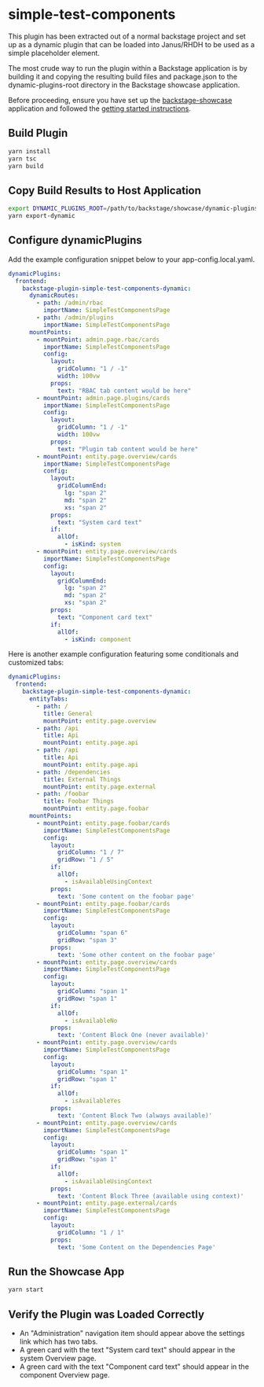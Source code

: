 # simple-test-components

This plugin has been extracted out of a normal backstage project and set up as a dynamic plugin that can be loaded into Janus/RHDH to be used as a simple placeholder element.

The most crude way to run the plugin within a Backstage application is by building it and copying the resulting build files and package.json to the dynamic-plugins-root directory in the Backstage showcase application.

Before proceeding, ensure you have set up the [backstage-showcase](https://github.com/janus-idp/backstage-showcase) application and followed the [getting started instructions](https://github.com/janus-idp/backstage-showcase/blob/main/showcase-docs/getting-started.md).

## Build Plugin

```bash
yarn install
yarn tsc
yarn build
```

## Copy Build Results to Host Application

```bash
export DYNAMIC_PLUGINS_ROOT=/path/to/backstage/showcase/dynamic-plugins-root
yarn export-dynamic
```

## Configure dynamicPlugins

Add the example configuration snippet below to your app-config.local.yaml.

```yaml
dynamicPlugins:
  frontend:
    backstage-plugin-simple-test-components-dynamic:
      dynamicRoutes:
        - path: /admin/rbac
          importName: SimpleTestComponentsPage
        - path: /admin/plugins
          importName: SimpleTestComponentsPage
      mountPoints:
        - mountPoint: admin.page.rbac/cards
          importName: SimpleTestComponentsPage
          config:
            layout:
              gridColumn: "1 / -1"
              width: 100vw
            props:
              text: "RBAC tab content would be here"
        - mountPoint: admin.page.plugins/cards
          importName: SimpleTestComponentsPage
          config:
            layout:
              gridColumn: "1 / -1"
              width: 100vw
            props:
              text: "Plugin tab content would be here"
        - mountPoint: entity.page.overview/cards
          importName: SimpleTestComponentsPage
          config:
            layout:
              gridColumnEnd:
                lg: "span 2"
                md: "span 2"
                xs: "span 2"
            props:
              text: "System card text"
            if:
              allOf:
                - isKind: system
        - mountPoint: entity.page.overview/cards
          importName: SimpleTestComponentsPage
          config:
            layout:
              gridColumnEnd:
                lg: "span 2"
                md: "span 2"
                xs: "span 2"
            props:
              text: "Component card text"
            if:
              allOf:
                - isKind: component
```

Here is another example configuration featuring some conditionals and customized tabs:

```yaml
dynamicPlugins:
  frontend:
    backstage-plugin-simple-test-components-dynamic:
      entityTabs:
        - path: /
          title: General
          mountPoint: entity.page.overview
        - path: /api
          title: Api    
          mountPoint: entity.page.api
        - path: /api
          title: Api    
          mountPoint: entity.page.api
        - path: /dependencies
          title: External Things
          mountPoint: entity.page.external
        - path: /foobar
          title: Foobar Things
          mountPoint: entity.page.foobar
      mountPoints:
        - mountPoint: entity.page.foobar/cards
          importName: SimpleTestComponentsPage
          config:
            layout:
              gridColumn: "1 / 7"
              gridRow: "1 / 5"
            if:
              allOf:
                - isAvailableUsingContext
            props:
              text: 'Some content on the foobar page'
        - mountPoint: entity.page.foobar/cards
          importName: SimpleTestComponentsPage
          config:
            layout:
              gridColumn: "span 6"
              gridRow: "span 3"
            props:
              text: 'Some other content on the foobar page'
        - mountPoint: entity.page.overview/cards
          importName: SimpleTestComponentsPage
          config:
            layout:
              gridColumn: "span 1"
              gridRow: "span 1"
            if:
              allOf:
                - isAvailableNo
            props:
              text: 'Content Block One (never available)'
        - mountPoint: entity.page.overview/cards
          importName: SimpleTestComponentsPage
          config:
            layout:
              gridColumn: "span 1"
              gridRow: "span 1"
            if:
              allOf:
                - isAvailableYes
            props:
              text: 'Content Block Two (always available)'
        - mountPoint: entity.page.overview/cards
          importName: SimpleTestComponentsPage
          config:
            layout:
              gridColumn: "span 1"
              gridRow: "span 1"
            if:
              allOf:
                - isAvailableUsingContext
            props:
              text: 'Content Block Three (available using context)'
        - mountPoint: entity.page.external/cards
          importName: SimpleTestComponentsPage
          config:
            layout:
              gridColumn: "1 / 1"
            props:
              text: 'Some Content on the Dependencies Page'
```

## Run the Showcase App

```bash
yarn start
```

## Verify the Plugin was Loaded Correctly

- An "Administration" navigation item should appear above the settings link which has two tabs.
- A green card with the text "System card text" should appear in the system Overview page.
- A green card with the text "Component card text" should appear in the component Overview page.
